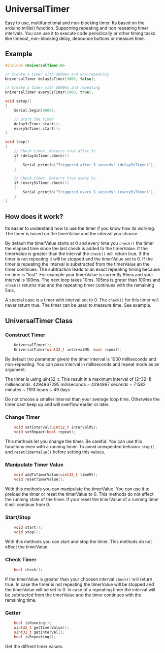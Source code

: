 # UniversalTimer

Easy to use, multifunctional and non-blocking timer.
Its based on the arduino millis() function. Supporting repeating and non repeating timer intervals. You can use it to execute code periodically or other timing tasks like timeout, non-blocking delay, debounce buttons or measure time.

## Example

```cpp
#include <UniversalTimer.h>

// Create a timer with 3000ms and non-repeating
UniversalTimer delay3sTimer(3000, false);

// Create a timer with 5000ms and repeating
UniversalTimer every5sTimer(5000, true);

void setup()
{
    Serial.begin(9600);

    // Start the timer
    delay3sTimer.start();
    every5sTimer.start();
}

void loop()
{
    // Check timer. Returns true after 3s
    if (delay3sTimer.check())
    {
        Serial.println("Triggered after 3 seconds! (delay3sTimer)");
    }

    // Check timer. Returns true every 5s
    if (every5sTimer.check())
    {
        Serial.println("Triggered every 5 seconds! (every5sTimer)");
    }
}
```

## How does it work?

Its easier to understand how to use the timer if you know how its working.
The timer is based on the timerValue and the interval you choose.

By default the timerValue starts at 0 and every time you `check()` the timer the elapsed time since the last check is added to the timerValue. If the timerValue is greater than the interval the `check()` will return true. If the timer is not repeating it will be stopped and the timerValue set to 0. If the timer is repeating the interval is substracted from the timerValue an the timer continues. The subtraction leads to an exact repeating timing because no time is "lost".
For example your timerValue is currently 95ms and your interval is 100ms. The next loop takes 10ms. 105ms is grater than 100ms and `check()` returns true and the repeating timer continues with the remaining 5ms.

A special case is a timer with interval set to 0. The `check()` for this timer will never return true. The timer can be used to measure time. See example.

## UniversalTimer Class

### Construct Timer

```cpp
    UniversalTimer();
    UniversalTimer(uint32_t intervalMS, bool repeat);
```

By default (no parameter given) the timer interval is 1000 milliseconds and non-repeating.
You can pass interval in milliseconds and repeat mode as an argument.

The timer is using uint32_t. This result in a maximum interval of (2^32-1) milliseconds.
4294967295 milliseconds ~ 4294967 seconds ~ 71582 minutes ~ 1193 hours ~ 49 days

Do not choose a smaller interval than your average loop time. Otherwise the timer cant keep up and will overflow earlier or later.

### Change Timer

```cpp
    void setInterval(uint32_t intervalMS);
    void setRepaet(bool repeat);
```

This methods let you change the timer. Be careful. You can use this functions even with a running timer. To avoid unexpected behavior `stop()` and `resetTimerValue()` before setting this values.

### Manipulate Timer Value

```cpp
    void addToTimerValue(uint32_t timeMS);
    void resetTimerValue();
```

With this methods you can manipulate the timerValue. You can use it to preload the timer or reset the timerValue to 0.
This methods do not effect the running state of the timer. If your reset the timerValue of a running timer it will continue from 0.

### Start/Stop

```cpp
    void start();
    void stop();
```

With this methods you can start and stop the timer.
This methods do not effect the timerValue.

### Check Timer

```cpp
    bool check();
```

If the timerValue is greater than your choosen interval `check()` will return true. In case the timer is not repeating the timerValue will be stopped and the timerValue will be set to 0. In case of a repeating timer the interval will be subtracted from the timerValue and the timer continues with the remaining time.

### Getter

```cpp
    bool isRunning();
    uint32_t getTimerValue();
    uint32_t getInterval();
    bool isRepeating();
```

Get the diffrent timer values.
